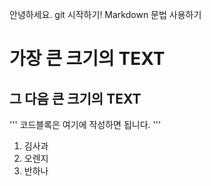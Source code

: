 안녕하세요. git 시작하기!
Markdown 문법 사용하기

# 가장 큰 크기의 TEXT
## 그 다음 큰 크기의 TEXT

'''
    코드블록은 여기에 작성하면 됩니다.
'''

1. 김사과
2. 오렌지
3. 반하나